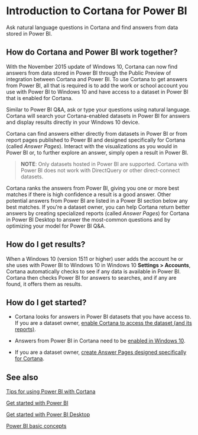 ﻿<properties
   pageTitle="Introduction to Cortana for Power BI"
   description="Use Cortana with Power BI to get answers from your data. Activate Cortana for each Power BI dataset and then enable Cortana to access your datasets from mobile devices."
   services="powerbi"
   documentationCenter=""
   authors="mihart"  
   manager="mblythe"
   editor=""/>

<tags
   ms.service="powerbi"
   ms.devlang="NA"
   ms.topic="article"
   ms.tgt_pltfrm="NA"
   ms.workload="powerbi"
   ms.date="12/01/2015"
   ms.author="mihart"/>


# Introduction to Cortana for Power BI

Ask natural language questions in Cortana and find answers from data stored in Power BI.

## How do Cortana and Power BI work together?

With the November 2015 update of Windows 10, Cortana can now find answers from data stored in Power BI through the Public Preview of integration between Cortana and Power BI. To use Cortana to get answers from Power BI, all that is required is to add the work or school account you use with Power BI to Windows 10 and have access to a dataset in Power BI that is enabled for Cortana.

Similar to Power BI Q&A, ask or type your questions using natural language. Cortana will search your Cortana-enabled datasets in Power BI for answers and display results directly in your Windows 10 device.   

Cortana can find answers either directly from datasets in Power BI or from report pages published to Power BI and designed specifically for Cortana (called *Answer Pages*).  Interact with the visualizations as you would in Power BI or, to further explore an answer, simply open a result in Power BI.

>**NOTE**: Only datasets hosted in Power BI are supported. Cortana with Power BI does not work with DirectQuery or other direct-connect datasets.

Cortana ranks the answers from Power BI, giving you one or more best matches if there is high confidence a result is a good answer. Other potential answers from Power BI are listed in a Power BI section below any best matches. If you're a dataset owner, you can help Cortana return better answers by creating specialized reports (called *Answer Pages*) for Cortana in Power BI Desktop to answer the most-common questions and by optimizing your model for Power BI Q&A.

## How do I get results?

When a Windows 10 (version 1511 or higher) user adds the account he or she uses with Power BI to Windows 10 in Windows 10 **Settings > Accounts**, Cortana automatically checks to see if any data is available in Power BI. Cortana then checks Power BI for answers to searches, and if any are found, it offers them as results.

## How do I get started?

- Cortana looks for answers in Power BI datasets that you have access to. If you are a dataset owner, [enable Cortana to access the dataset (and its reports)](powerbi-service-cortana-enable.md).  

- Answers from Power BI in Cortana need to be [enabled in Windows 10](powerbi-service-cortana-enable.md).

- If you are a dataset owner, [create Answer Pages designed specifically for Cortana](powerbi-service-cortana-desktop-entity-cards.md).

## See also
[Tips for using Power BI with Cortana](powerbi-service-cortana-ask-questions.md)

[Get started with Power BI](powerbi-service-get-started.md)

[Get started with Power BI Desktop](powerbi-desktop-get-started.md)

[Power BI basic concepts](powerbi-service-basic-concepts.md)
